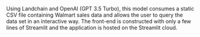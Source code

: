 Using Landchain and OpenAI (GPT 3.5 Turbo), this model consumes a static CSV file containing Walmart sales data and allows the user to query the data set in an interactive way. The front-end is constructed with only a few lines of Streamlit and the application is hosted on the Streamlit cloud.
